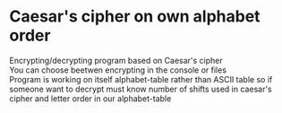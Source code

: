 # Caesar's cipher on own alphabet order
Encrypting/decrypting program based on Caesar's cipher  
You can choose beetwen encrypting in the console or files  
Program is working on itself alphabet-table rather than ASCII table so if someone want to decrypt must know number of shifts used in caesar's cipher and letter order in our alphabet-table

